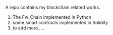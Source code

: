 A repo contains my blockchain related works.

1. The Fw_Chain implemented in Python
2. some smart contracts implemented in Solidity
3. to add more.....

